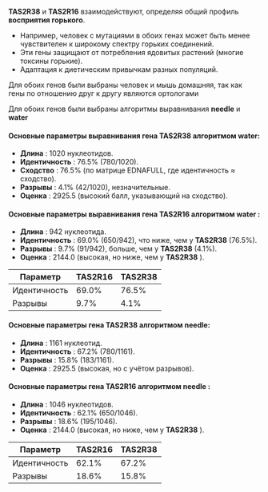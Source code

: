 **TAS2R38** и **TAS2R16** взаимодействуют, определяя общий профиль **восприятия горького**.
- Например, человек с мутациями в обоих генах может быть менее чувствителен к широкому спектру горьких соединений.
- Эти гены защищают от потребления ядовитых растений (многие токсины горькие).
- Адаптация к диетическим привычкам разных популяций.

Для обоих генов были выбраны человек и мышь домашняя, так как гены по отношению друг к другу являются ортологами

Для обоих генов были выбраны алгоритмы выравнивания **needle** и **water**

#### **Основные параметры выравнивания** гена TAS2R38 алгоритмом water:

-   **Длина** : 1020 нуклеотидов.
-   **Идентичность** : 76.5% (780/1020).
-   **Сходство** : 76.5% (по матрице EDNAFULL, где идентичность ≈ сходство).
-   **Разрывы** : 4.1% (42/1020), незначительные.
-   **Оценка** : 2925.5 (высокий балл, указывающий на сходство).
#### **Основные параметры выравнивания** гена TAS2R16 алгоритмом water :

-   **Длина** : 942 нуклеотида.
-   **Идентичность** : 69.0% (650/942), что ниже, чем у **TAS2R38** (76.5%).
-   **Разрывы** : 9.7% (91/942), больше, чем у **TAS2R38** (4.1%).
-   **Оценка** : 2144.0 (высокая, но ниже, чем у **TAS2R38** ).

| Параметр |TAS2R16| TAS2R38 |
|--|--|--|
| Идентичность |69.0%|76.5%|
| Разрывы | 9.7% | 4.1% |

#### **Основные параметры** гена TAS2R38 алгоритмом needle:

-   **Длина** : 1161 нуклеотид.
-   **Идентичность** : 67.2% (780/1161).
-   **Разрывы** : 15.8% (183/1161).
-   **Оценка** : 2925.5 (высокая, но с учётом разрывов).

#### **Основные параметры** гена TAS2R16 алгоритмом needle :

-   **Длина** : 1046 нуклеотидов.
-   **Идентичность** : 62.1% (650/1046).
-   **Разрывы** : 18.6% (195/1046).
-   **Оценка** : 2144.0 (высокая, но ниже, чем у **TAS2R38** ).

| Параметр |TAS2R16| TAS2R38 |
|--|--|--|
| Идентичность |62.1%|67.2%|
| Разрывы | 18.6% | 15.8% |
